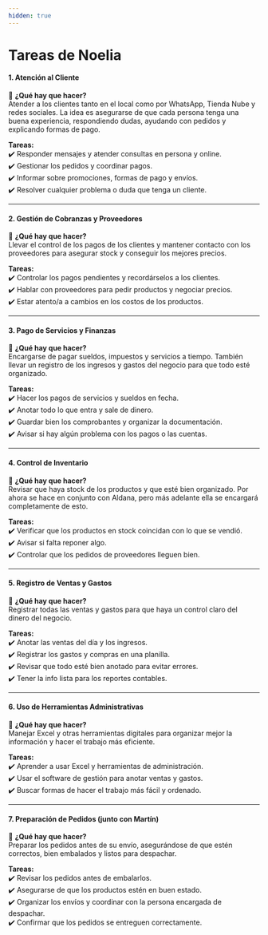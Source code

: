 ```yaml
---
hidden: true
---
```


# Tareas de Noelia

#### **1. Atención al Cliente**

📌 **¿Qué hay que hacer?**\
Atender a los clientes tanto en el local como por WhatsApp, Tienda Nube y redes sociales. La idea es asegurarse de que cada persona tenga una buena experiencia, respondiendo dudas, ayudando con pedidos y explicando formas de pago.

**Tareas:**\
✔️ Responder mensajes y atender consultas en persona y online.\
✔️ Gestionar los pedidos y coordinar pagos.\
✔️ Informar sobre promociones, formas de pago y envíos.\
✔️ Resolver cualquier problema o duda que tenga un cliente.

***

#### **2. Gestión de Cobranzas y Proveedores**

📌 **¿Qué hay que hacer?**\
Llevar el control de los pagos de los clientes y mantener contacto con los proveedores para asegurar stock y conseguir los mejores precios.

**Tareas:**\
✔️ Controlar los pagos pendientes y recordárselos a los clientes.\
✔️ Hablar con proveedores para pedir productos y negociar precios.\
✔️ Estar atento/a a cambios en los costos de los productos.

***

#### **3. Pago de Servicios y Finanzas**

📌 **¿Qué hay que hacer?**\
Encargarse de pagar sueldos, impuestos y servicios a tiempo. También llevar un registro de los ingresos y gastos del negocio para que todo esté organizado.

**Tareas:**\
✔️ Hacer los pagos de servicios y sueldos en fecha.\
✔️ Anotar todo lo que entra y sale de dinero.\
✔️ Guardar bien los comprobantes y organizar la documentación.\
✔️ Avisar si hay algún problema con los pagos o las cuentas.

***

#### **4. Control de Inventario**

📌 **¿Qué hay que hacer?**\
Revisar que haya stock de los productos y que esté bien organizado. Por ahora se hace en conjunto con Aldana, pero más adelante ella se encargará completamente de esto.

**Tareas:**\
✔️ Verificar que los productos en stock coincidan con lo que se vendió.\
✔️ Avisar si falta reponer algo.\
✔️ Controlar que los pedidos de proveedores lleguen bien.

***

#### **5. Registro de Ventas y Gastos**

📌 **¿Qué hay que hacer?**\
Registrar todas las ventas y gastos para que haya un control claro del dinero del negocio.

**Tareas:**\
✔️ Anotar las ventas del día y los ingresos.\
✔️ Registrar los gastos y compras en una planilla.\
✔️ Revisar que todo esté bien anotado para evitar errores.\
✔️ Tener la info lista para los reportes contables.

***

#### **6. Uso de Herramientas Administrativas**

📌 **¿Qué hay que hacer?**\
Manejar Excel y otras herramientas digitales para organizar mejor la información y hacer el trabajo más eficiente.

**Tareas:**\
✔️ Aprender a usar Excel y herramientas de administración.\
✔️ Usar el software de gestión para anotar ventas y gastos.\
✔️ Buscar formas de hacer el trabajo más fácil y ordenado.

***

#### **7. Preparación de Pedidos (junto con Martín)**

📌 **¿Qué hay que hacer?**\
Preparar los pedidos antes de su envío, asegurándose de que estén correctos, bien embalados y listos para despachar.

**Tareas:**\
✔️ Revisar los pedidos antes de embalarlos.\
✔️ Asegurarse de que los productos estén en buen estado.\
✔️ Organizar los envíos y coordinar con la persona encargada de despachar.\
✔️ Confirmar que los pedidos se entreguen correctamente.
